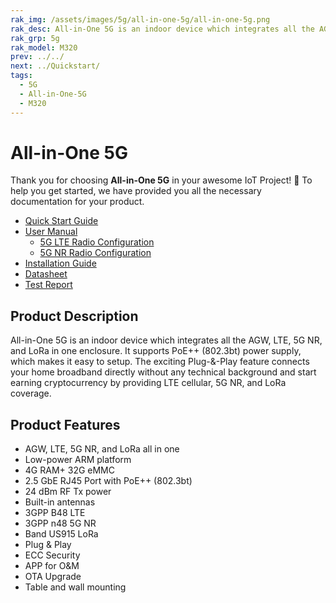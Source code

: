 ```yaml
---
rak_img: /assets/images/5g/all-in-one-5g/all-in-one-5g.png
rak_desc: All-in-One 5G is an indoor device which integrates all the AGW, LTE and LoRa in one enclosure. It supports PoE++( 802.3bt) power supply which makes it easy to setup.
rak_grp: 5g
rak_model: M320
prev: ../../
next: ../Quickstart/
tags:
  - 5G
  - All-in-One-5G
  - M320
---
```


# All-in-One 5G

Thank you for choosing **All-in-One 5G** in your awesome IoT Project! 🎉 To help you get started, we have provided you all the necessary documentation for your product.

* [Quick Start Guide](../Quickstart/)
* [User Manual](../User-Manual/)
  * [5G LTE Radio Configuration](../User-Manual/)
  * [5G NR Radio Configuration](../User-Manual/NR-Radio-Configuration/)
* [Installation Guide](../Installation-Guide/)
* [Datasheet](../Datasheet/)
* [Test Report](../Test-Report/)

## Product Description

All-in-One 5G is an indoor device which integrates all the AGW, LTE, 5G NR, and LoRa in one enclosure. It supports PoE++ (802.3bt) power supply, which makes it easy to setup. The exciting Plug-&-Play feature connects your home broadband directly without any technical background and start earning cryptocurrency by providing LTE cellular, 5G NR, and LoRa coverage.

## Product Features

- AGW, LTE, 5G NR, and LoRa all in one
- Low-power ARM platform
- 4G RAM+ 32G eMMC
- 2.5&nbsp;GbE RJ45 Port with PoE++ (802.3bt)
- 24&nbsp;dBm RF Tx power
- Built-in antennas
- 3GPP B48 LTE
- 3GPP n48 5G NR
- Band US915 LoRa
- Plug & Play
- ECC Security
- APP for O&M
- OTA Upgrade
- Table and wall mounting
